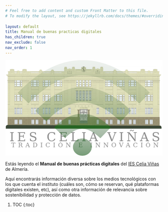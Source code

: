 ```yaml
---
# Feel free to add content and custom Front Matter to this file.
# To modify the layout, see https://jekyllrb.com/docs/themes/#overriding-theme-defaults

layout: default
title: Manual de buenas practicas digitales
has_children: true
nav_exclude: false
nav_order: 1
---
```


![Reserva de carritos de portátiles](assets/manual-practicas-digitales-front.jpg)

Estás leyendo  el **Manual de buenas prácticas digitales** del [IES Celia Viñas](https://iescelia.org) de Almería.

Aquí encontrarás información diversa sobre los medios tecnológicos con los que cuenta el instituto (cuáles son, cómo se reservan, qué plataformas digitales existen, etc), así como otra información de relevancia sobre sostenibilidad y protección de datos.


1. TOC
{:toc}
